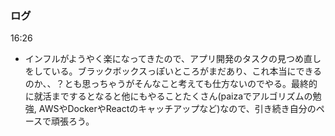 ### ログ
16:26  
- インフルがようやく楽になってきたので、アプリ開発のタスクの見つめ直しをしている。ブラックボックスっぽいところがまだあり、これ本当にできるのか、、？とも思っちゃうがそんなこと考えても仕方ないのでやる。最終的に就活までするとなると他にもやることたくさん(paizaでアルゴリズムの勉強, AWSやDockerやReactのキャッチアップなど)なので、引き続き自分のペースで頑張ろう。
